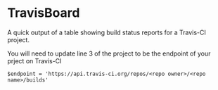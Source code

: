 # TravisBoard
A quick output of a table showing build status reports for a Travis-CI project.

You will need to update line 3 of the project to be the endpoint of your prject on Travis-CI
```
$endpoint = 'https://api.travis-ci.org/repos/<repo owner>/<repo name>/builds'
```
